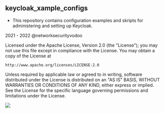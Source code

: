 ## keycloak_xample_configs

- This repository contains configuration examples and skripts for administering and setting up Keycloak. 













2021 - 2022 @networksecurityvodoo

Licensed under the Apache License, Version 2.0 (the "License");
you may not use this file except in compliance with the License.
You may obtain a copy of the License at

    http://www.apache.org/licenses/LICENSE-2.0

Unless required by applicable law or agreed to in writing, software
distributed under the License is distributed on an "AS IS" BASIS,
WITHOUT WARRANTIES OR CONDITIONS OF ANY KIND, either express or implied.
See the License for the specific language governing permissions and
limitations under the License.


![](https://img.shields.io/github/stars/networksecurityvodoo/keycloak_tests_and_examples?style=social)


